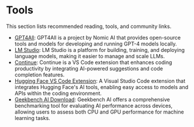 # Tools

This section lists recommended reading, tools, and community links.

* [GPT4All](https://www.nomic.ai/gpt4all): GPT4All is a project by Nomic AI that provides open-source tools and models for developing and running GPT-4 models locally.
* [LM Studio](https://lmstudio.ai/): LM Studio is a platform for building, training, and deploying language models, making it easier to manage and scale LLMs.
* [Continue](https://marketplace.visualstudio.com/items?itemName=Continue.continue): Continue is a VS Code extension that enhances coding productivity by integrating AI-powered suggestions and code completion features.
* [Hugging Face VS Code Extension](https://marketplace.visualstudio.com/items?itemName=HuggingFace.huggingface-vscode): A Visual Studio Code extension that integrates Hugging Face's AI tools, enabling easy access to models and APIs within the coding environment.
* [Geekbench AI Download](https://www.geekbench.com/ai/download/): Geekbench AI offers a comprehensive benchmarking tool for evaluating AI performance across devices, allowing users to assess both CPU and GPU performance for machine learning tasks.

